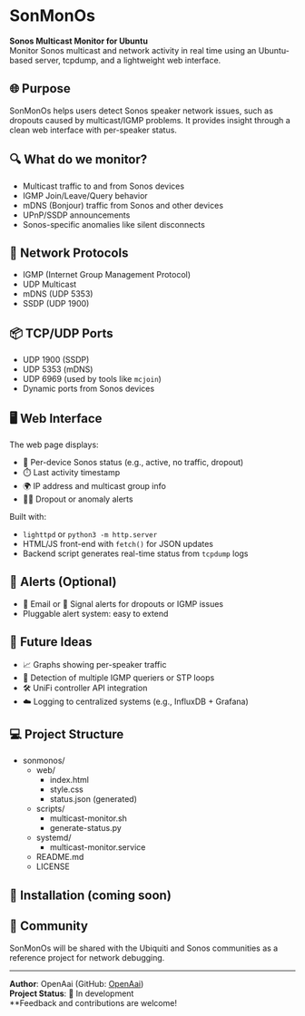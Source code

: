 # SonMonOs

**Sonos Multicast Monitor for Ubuntu**  
Monitor Sonos multicast and network activity in real time using an Ubuntu-based server, tcpdump, and a lightweight web interface.

## 🌐 Purpose

SonMonOs helps users detect Sonos speaker network issues, such as dropouts caused by multicast/IGMP problems. It provides insight through a clean web interface with per-speaker status.

## 🔍 What do we monitor?

* Multicast traffic to and from Sonos devices
* IGMP Join/Leave/Query behavior
* mDNS (Bonjour) traffic from Sonos and other devices
* UPnP/SSDP announcements
* Sonos-specific anomalies like silent disconnects

## 📡 Network Protocols

* IGMP (Internet Group Management Protocol)
* UDP Multicast
* mDNS (UDP 5353)
* SSDP (UDP 1900)

## 📦 TCP/UDP Ports

* UDP 1900 (SSDP)
* UDP 5353 (mDNS)
* UDP 6969 (used by tools like `mcjoin`)
* Dynamic ports from Sonos devices

## 🖥️ Web Interface

The web page displays:

* 📶 Per-device Sonos status (e.g., active, no traffic, dropout)
* ⏱️ Last activity timestamp
* 🌍 IP address and multicast group info
* 🕵️‍♂️ Dropout or anomaly alerts

Built with:

* `lighttpd` or `python3 -m http.server`
* HTML/JS front-end with `fetch()` for JSON updates
* Backend script generates real-time status from `tcpdump` logs

## 🚨 Alerts (Optional)

* 📧 Email or 📱 Signal alerts for dropouts or IGMP issues
* Pluggable alert system: easy to extend

## 🧠 Future Ideas

* 📈 Graphs showing per-speaker traffic
* 🧪 Detection of multiple IGMP queriers or STP loops
* 🛠️ UniFi controller API integration
* ☁️ Logging to centralized systems (e.g., InfluxDB + Grafana)

## 💻 Project Structure

* sonmonos/
  * web/
    * index.html
    * style.css
    * status.json (generated)
  * scripts/
    * multicast-monitor.sh
    * generate-status.py
  * systemd/
    * multicast-monitor.service
  * README.md
  * LICENSE


## 🚀 Installation (coming soon)

## 📢 Community

SonMonOs will be shared with the Ubiquiti and Sonos communities as a reference project for network debugging.

---

**Author**: OpenAai (GitHub: [OpenAai](https://github.com/OpenAai))  
**Project Status**: 🚧 In development  
**Feedback and contributions are welcome!
